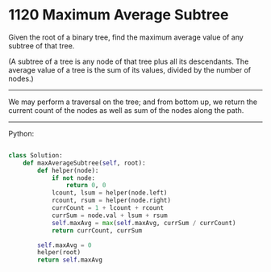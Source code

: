 # 1120 Maximum Average Subtree

Given the root of a binary tree, find the maximum average value of any subtree
of that tree.

(A subtree of a tree is any node of that tree plus all its descendants. The
average value of a tree is the sum of its values, divided by the number of
nodes.)

---

We may perform a traversal on the tree; and from bottom up, we return the
current count of the nodes as well as sum of the nodes along the path.

---

Python:

```python

class Solution:
    def maxAverageSubtree(self, root):
        def helper(node):
            if not node:
                return 0, 0
            lcount, lsum = helper(node.left)
            rcount, rsum = helper(node.right)
            currCount = 1 + lcount + rcount
            currSum = node.val + lsum + rsum
            self.maxAvg = max(self.maxAvg, currSum / currCount)
            return currCount, currSum

        self.maxAvg = 0
        helper(root)
        return self.maxAvg
```
